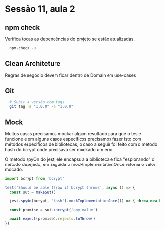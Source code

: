 # Sessão 11, aula 2

## npm check

Verifica todas as dependências do projeto se estão atualizadas.

```bash
  npm-check -u
```

## Clean Architeture

Regras de negócio devem ficar dentro de Domain em use-cases

## Git

```bash
  # Subir a versão com tags 
  git tag -a "1.0.0" -m "1.0.0"
```

## Mock

Muitos casos precisamos mockar algum resultado para que o teste funcione e em alguns casos especificos precisamos fazer isto com métodos especificos de bibliotecas, o caso a seguir foi feito com o método hash do bcrypt onde precisava ser mockado um erro.

O método spyOn do jest, ele encapsula a biblioteca e fica "espionando" o método desejado, em seguida o mockImplementationOnce retorna o valor mocado.

```js
import bcrypt from 'bcrypt'

test('Should be able throw if bcrypt throws', async () => {
  const sut = makeSut()

  jest.spyOn(bcrypt, 'hash').mockImplementationOnce(() => { throw new Error() })

  const promise = sut.encrypt('any_value')

  await expect(promise).rejects.toThrow()
})

```
